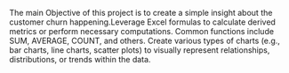 The main Objective of this project is to create a simple insight about the customer churn happening.Leverage Excel formulas to calculate derived metrics or perform necessary computations. Common functions include SUM, AVERAGE, COUNT, and others. Create various types of charts (e.g., bar charts, line charts, scatter plots) to visually represent relationships, distributions, or trends within the data.
